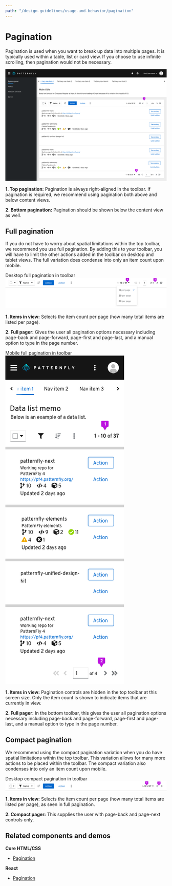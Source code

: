 ```yaml
---
path: "/design-guidelines/usage-and-behavior/pagination"
---
```

# Pagination
Pagination is used when you want to break up data into multiple pages. It is typically used within a table, list or card view.  If you choose to use infinite scrolling, then pagination would not be necessary. 

![top-bottom-pagination](./img/top-bottom-pagination.png)

**1. Top pagination:** Pagination is always right-aligned in the toolbar. If pagination is required, we recommend using pagination both above and below content views.

**2. Bottom pagination:** Pagination should be shown below the content view as well.

## Full pagination

If you do not have to worry about spatial limitations within the top toolbar, we recommend you use full pagination. By adding this to your toolbar, you will have to limit the other actions added in the toolbar on desktop and tablet views. The full variation does condense into only an item count upon mobile.

Desktop full pagination in toolbar
![full-pagination](./img/full-pagination.png)

**1. Items in view:** Selects the item count per page (how many total items are listed per page).

**2. Full pager:** Gives the user all pagination options necessary including page-back and page-forward, page-first and page-last, and a manual option to type in the page number.

Mobile full pagination in toolbar
![mobile-pagination](./img/mobile-pagination.png)

**1. Items in view:** Pagination controls are hidden in the top toolbar at this screen size. Only the item count is shown to indicate items that are currently in view.

**2. Full pager:** In the bottom toolbar, this gives the user all pagination options necessary including page-back and page-forward, page-first and page-last, and a manual option to type in the page number.

## Compact pagination

We recommend using the compact pagination variation when you do have spatial limitations within the top toolbar. This variation allows for many more actions to be placed within the toolbar. The compact variation also condenses into only an item count upon mobile.

Desktop compact pagination in toolbar
![compact-pagination](./img/compact-pagination.png)

**1. Items in view:** Selects the item count per page (how many total items are listed per page), as seen in full pagination.

**2. Compact pager:** This supplies the user with page-back and page-next controls only.

## Related components and demos
**Core HTML/CSS**
* [Pagination](/documentation/core/components/pagination)

**React**
* [Pagination](/documentation/react/components/pagination)